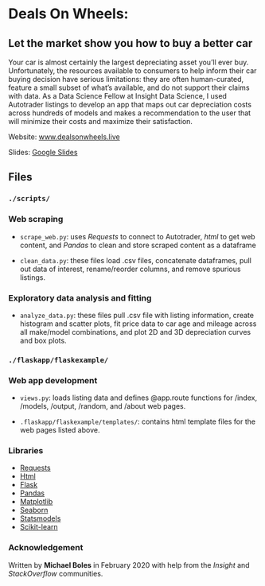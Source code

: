 # Deals On Wheels: 
## Let the market show you how to buy a better car
Your car is almost certainly the largest depreciating asset you’ll ever buy. Unfortunately, the resources available to consumers to help inform their car buying decision have serious limitations: they are often human-curated, feature a small subset of what’s available, and do not support their claims with data. As a Data Science Fellow at Insight Data Science, I used Autotrader listings to develop an app that maps out car depreciation costs across hundreds of models and makes a recommendation to the user that will minimize their costs and maximize their satisfaction. 

Website: www.dealsonwheels.live

Slides: [Google Slides](t.ly/xBEY5)


## Files

### `./scripts/`

### Web scraping
* `scrape_web.py`: uses *Requests* to connect to Autotrader, *html* to get web content, and *Pandas* to clean and store scraped content as a dataframe

* `clean_data.py`: these files load .csv files, concatenate dataframes, pull out data of interest, rename/reorder columns, and remove spurious listings. 

### Exploratory data analysis and fitting
* `analyze_data.py`: these files pull .csv file with listing information, create histogram and scatter plots, fit price data to car age and mileage across all make/model combinations, and plot 2D and 3D depreciation curves and box plots.

### `./flaskapp/flaskexample/`

### Web app development

* `views.py`: loads listing data and defines @app.route functions for /index, /models, /output, /random, and /about web pages.

* `.flaskapp/flaskexample/templates/`: contains html template files for the web pages listed above.



### Libraries
* [Requests](https://2.python-requests.org/en/master/)
* [Html](https://pypi.org/project/html/)
* [Flask](https://flask.palletsprojects.com/en/1.1.x/)
* [Pandas](https://pandas.pydata.org/)
* [Matplotlib](https://matplotlib.org/)
* [Seaborn](https://seaborn.pydata.org/)
* [Statsmodels](https://www.statsmodels.org/stable/index.html)
* [Scikit-learn](https://scikit-learn.org/stable/)

### Acknowledgement
Written by **Michael Boles** in February 2020 with help from the *Insight* and *StackOverflow* communities.

